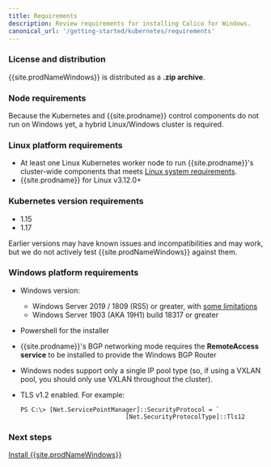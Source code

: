 ```yaml
---
title: Requirements
description: Review requirements for installing Calico for Windows.
canonical_url: '/getting-started/kubernetes/requirements'
---
```


### License and distribution 

{{site.prodNameWindows}} is distributed as a **.zip archive**.  

### Node requirements 

Because the Kubernetes and {{site.prodname}} control components do not run on Windows yet, a hybrid Linux/Windows cluster is required. 

### Linux platform requirements

- At least one Linux Kubernetes worker node to run {{site.prodname}}'s cluster-wide components that meets [Linux system requirements]({{site.baseurl}}/getting-started/kubernetes/requirements). 
- {{site.prodname}} for Linux v3.12.0+

### Kubernetes version requirements 

- 1.15
- 1.17

Earlier versions may have known issues and incompatibilities and may work, but we do not actively test {{site.prodNameWindows}} against them.

### Windows platform requirements

- Windows version:
  - Windows Server 2019 / 1809 (RS5) or greater, with [some limitations]({site.baseurl}}/getting-started/determine-networking)
  - Windows Server 1903 (AKA 19H1) build 18317 or greater
- Powershell for the installer
- {{site.prodname}}'s BGP networking mode requires the **RemoteAccess service** to be installed to provide the Windows BGP Router
- Windows nodes support only a single IP pool type (so, if using a VXLAN pool, you should only use VXLAN throughout the cluster).
- TLS v1.2 enabled. For example:

  ```
  PS C:\> [Net.ServicePointManager]::SecurityProtocol = `
                               [Net.SecurityProtocolType]::Tls12
  ```

### Next steps

[Install {{site.prodNameWindows}}]({site.baseurl}}/getting-started/windows-calico/install)